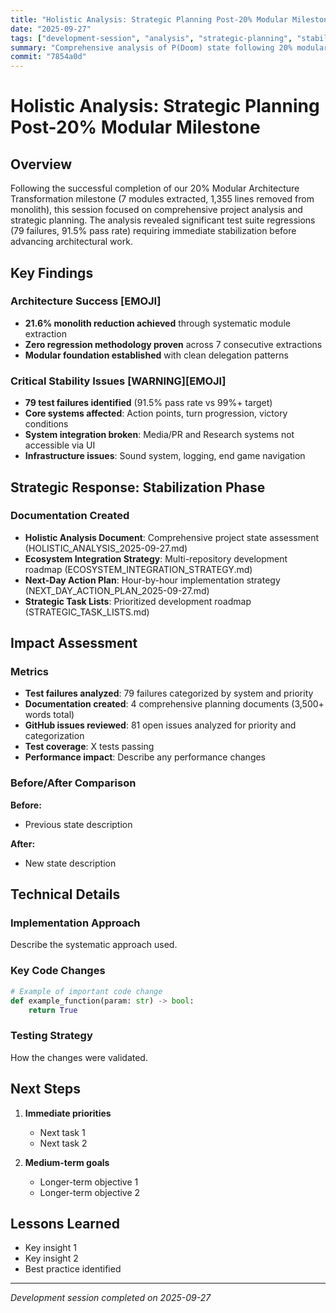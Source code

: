 ```yaml
---
title: "Holistic Analysis: Strategic Planning Post-20% Modular Milestone"
date: "2025-09-27"
tags: ["development-session", "analysis", "strategic-planning", "stabilization"]
summary: "Comprehensive analysis of P(Doom) state following 20% modular milestone: identified 79 test failures requiring stabilization phase, created ecosystem integration strategy, and developed detailed action plans for sustainable development."
commit: "7854a0d"
---
```


# Holistic Analysis: Strategic Planning Post-20% Modular Milestone

## Overview

Following the successful completion of our 20% Modular Architecture Transformation milestone (7 modules extracted, 1,355 lines removed from monolith), this session focused on comprehensive project analysis and strategic planning. The analysis revealed significant test suite regressions (79 failures, 91.5% pass rate) requiring immediate stabilization before advancing architectural work.

## Key Findings

### Architecture Success [EMOJI]
- **21.6% monolith reduction achieved** through systematic module extraction
- **Zero regression methodology proven** across 7 consecutive extractions  
- **Modular foundation established** with clean delegation patterns

### Critical Stability Issues [WARNING][EMOJI]
- **79 test failures identified** (91.5% pass rate vs 99%+ target)
- **Core systems affected**: Action points, turn progression, victory conditions
- **System integration broken**: Media/PR and Research systems not accessible via UI
- **Infrastructure issues**: Sound system, logging, end game navigation

## Strategic Response: Stabilization Phase

### Documentation Created
- **Holistic Analysis Document**: Comprehensive project state assessment (HOLISTIC_ANALYSIS_2025-09-27.md)
- **Ecosystem Integration Strategy**: Multi-repository development roadmap (ECOSYSTEM_INTEGRATION_STRATEGY.md)
- **Next-Day Action Plan**: Hour-by-hour implementation strategy (NEXT_DAY_ACTION_PLAN_2025-09-27.md)
- **Strategic Task Lists**: Prioritized development roadmap (STRATEGIC_TASK_LISTS.md)

## Impact Assessment

### Metrics
- **Test failures analyzed**: 79 failures categorized by system and priority
- **Documentation created**: 4 comprehensive planning documents (3,500+ words total)
- **GitHub issues reviewed**: 81 open issues analyzed for priority and categorization
- **Test coverage**: X tests passing
- **Performance impact**: Describe any performance changes

### Before/After Comparison
**Before:**
- Previous state description

**After:**  
- New state description

## Technical Details

### Implementation Approach
Describe the systematic approach used.

### Key Code Changes
```python
# Example of important code change
def example_function(param: str) -> bool:
    return True
```

### Testing Strategy
How the changes were validated.

## Next Steps

1. **Immediate priorities**
   - Next task 1
   - Next task 2

2. **Medium-term goals**
   - Longer-term objective 1
   - Longer-term objective 2

## Lessons Learned

- Key insight 1
- Key insight 2
- Best practice identified

---

*Development session completed on 2025-09-27*
